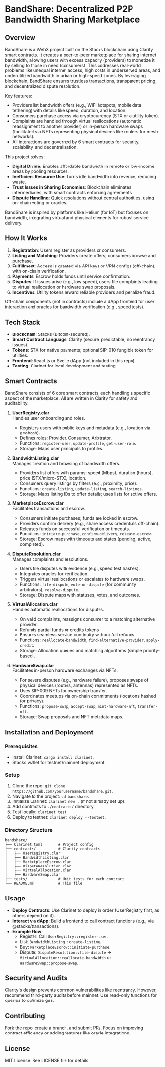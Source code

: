 # BandShare: Decentralized P2P Bandwidth Sharing Marketplace

## Overview

BandShare is a Web3 project built on the Stacks blockchain using Clarity smart contracts. It creates a peer-to-peer marketplace for sharing internet bandwidth, allowing users with excess capacity (providers) to monetize it by selling to those in need (consumers). This addresses real-world problems like unequal internet access, high costs in underserved areas, and underutilized bandwidth in urban or high-speed zones. By leveraging blockchain, BandShare ensures trustless transactions, transparent pricing, and decentralized dispute resolution.

Key features:
- Providers list bandwidth offers (e.g., WiFi hotspots, mobile data tethering) with details like speed, duration, and location.
- Consumers purchase access via cryptocurrency (STX or a utility token).
- Complaints are handled through virtual reallocations (automatic reassignment to another provider) or in-person hardware swaps (facilitated via NFTs representing physical devices like routers for mesh networks).
- All interactions are governed by 6 smart contracts for security, scalability, and decentralization.

This project solves:
- **Digital Divide**: Enables affordable bandwidth in remote or low-income areas by pooling resources.
- **Inefficient Resource Use**: Turns idle bandwidth into revenue, reducing waste.
- **Trust Issues in Sharing Economies**: Blockchain eliminates intermediaries, with smart contracts enforcing agreements.
- **Dispute Handling**: Quick resolutions without central authorities, using on-chain voting or oracles.

BandShare is inspired by platforms like Helium (for IoT) but focuses on bandwidth, integrating virtual and physical elements for robust service delivery.

## How It Works

1. **Registration**: Users register as providers or consumers.
2. **Listing and Matching**: Providers create offers; consumers browse and purchase.
3. **Fulfillment**: Access is granted via API keys or VPN configs (off-chain), with on-chain verification.
4. **Payments**: Escrow holds funds until service confirmation.
5. **Disputes**: If issues arise (e.g., low speed), users file complaints leading to virtual reallocation or hardware swap proposals.
6. **Incentives**: Utility tokens reward reliable providers and penalize fraud.

Off-chain components (not in contracts) include a dApp frontend for user interaction and oracles for bandwidth verification (e.g., speed tests).

## Tech Stack

- **Blockchain**: Stacks (Bitcoin-secured).
- **Smart Contract Language**: Clarity (secure, predictable, no reentrancy issues).
- **Tokens**: STX for native payments; optional SIP-010 fungible token for utilities.
- **Frontend**: React.js or Svelte dApp (not included in this repo).
- **Testing**: Clarinet for local development and testing.

## Smart Contracts

BandShare consists of 6 core smart contracts, each handling a specific aspect of the marketplace. All are written in Clarity for safety and auditability.

1. **UserRegistry.clar**  
   Handles user onboarding and roles.  
   - Registers users with public keys and metadata (e.g., location via geohash).  
   - Defines roles: Provider, Consumer, Arbitrator.  
   - Functions: `register-user`, `update-profile`, `get-user-role`.  
   - Storage: Maps user principals to profiles.

2. **BandwidthListing.clar**  
   Manages creation and browsing of bandwidth offers.  
   - Providers list offers with params: speed (Mbps), duration (hours), price (STX/micro-STX), location.  
   - Consumers query listings by filters (e.g., proximity, price).  
   - Functions: `create-listing`, `update-listing`, `search-listings`.  
   - Storage: Maps listing IDs to offer details; uses lists for active offers.

3. **MarketplaceEscrow.clar**  
   Facilitates transactions and escrow.  
   - Consumers initiate purchases; funds are locked in escrow.  
   - Providers confirm delivery (e.g., share access credentials off-chain).  
   - Releases funds on successful verification or timeouts.  
   - Functions: `initiate-purchase`, `confirm-delivery`, `release-escrow`.  
   - Storage: Escrow maps with timeouts and states (pending, active, completed).

4. **DisputeResolution.clar**  
   Manages complaints and resolutions.  
   - Users file disputes with evidence (e.g., speed test hashes).  
   - Integrates oracles for verification.  
   - Triggers virtual reallocations or escalates to hardware swaps.  
   - Functions: `file-dispute`, `vote-on-dispute` (for community arbitrators), `resolve-dispute`.  
   - Storage: Dispute maps with statuses, votes, and outcomes.

5. **VirtualAllocation.clar**  
   Handles automatic reallocations for disputes.  
   - On valid complaints, reassigns consumer to a matching alternative provider.  
   - Refunds partial funds or credits tokens.  
   - Ensures seamless service continuity without full refunds.  
   - Functions: `reallocate-bandwidth`, `find-alternative-provider`, `apply-credit`.  
   - Storage: Allocation queues and matching algorithms (simple priority-based).

6. **HardwareSwap.clar**  
   Facilitates in-person hardware exchanges via NFTs.  
   - For severe disputes (e.g., hardware failure), proposes swaps of physical devices (routers, antennas) represented as NFTs.  
   - Uses SIP-009 NFTs for ownership transfer.  
   - Coordinates meetups via on-chain commitments (locations hashed for privacy).  
   - Functions: `propose-swap`, `accept-swap`, `mint-hardware-nft`, `transfer-nft`.  
   - Storage: Swap proposals and NFT metadata maps.

## Installation and Deployment

### Prerequisites
- Install Clarinet: `cargo install clarinet`.
- Stacks wallet for testnet/mainnet deployment.

### Setup
1. Clone the repo: `git clone https://github.com/yourusername/bandshare.git`.
2. Navigate to the project: `cd bandshare`.
3. Initialize Clarinet: `clarinet new .` (if not already set up).
4. Add contracts to `./contracts/` directory.
5. Test locally: `clarinet test`.
6. Deploy to testnet: `clarinet deploy --testnet`.

### Directory Structure
```
bandshare/
├── Clarinet.toml       # Project config
├── contracts/          # Clarity contracts
│   ├── UserRegistry.clar
│   ├── BandwidthListing.clar
│   ├── MarketplaceEscrow.clar
│   ├── DisputeResolution.clar
│   ├── VirtualAllocation.clar
│   ├── HardwareSwap.clar
├── tests/              # Unit tests for each contract
└── README.md           # This file
```

## Usage

- **Deploy Contracts**: Use Clarinet to deploy in order (UserRegistry first, as others depend on it).
- **Interact via dApp**: Build a frontend to call contract functions (e.g., via @stacks/transactions).
- **Example Flow**:
  - Register: Call `UserRegistry::register-user`.
  - List: `BandwidthListing::create-listing`.
  - Buy: `MarketplaceEscrow::initiate-purchase`.
  - Dispute: `DisputeResolution::file-dispute` → `VirtualAllocation::reallocate-bandwidth` or `HardwareSwap::propose-swap`.

## Security and Audits

Clarity's design prevents common vulnerabilities like reentrancy. However, recommend third-party audits before mainnet. Use read-only functions for queries to optimize gas.

## Contributing

Fork the repo, create a branch, and submit PRs. Focus on improving contract efficiency or adding features like oracle integrations.

## License

MIT License. See LICENSE file for details.